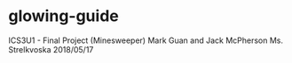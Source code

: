 # glowing-guide
ICS3U1 - Final Project (Minesweeper)
Mark Guan and Jack McPherson
Ms. Strelkvoska
2018/05/17

